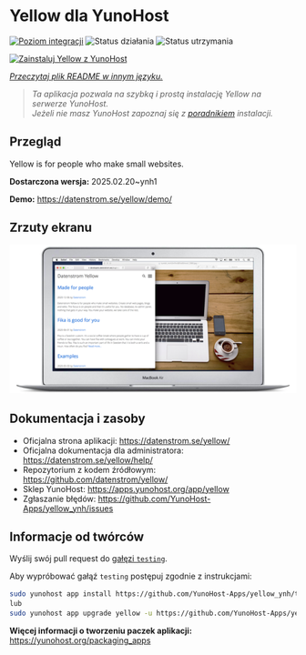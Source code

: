 <!--
To README zostało automatycznie wygenerowane przez <https://github.com/YunoHost/apps/tree/master/tools/readme_generator>
Nie powinno być ono edytowane ręcznie.
-->

# Yellow dla YunoHost

[![Poziom integracji](https://apps.yunohost.org/badge/integration/yellow)](https://ci-apps.yunohost.org/ci/apps/yellow/)
![Status działania](https://apps.yunohost.org/badge/state/yellow)
![Status utrzymania](https://apps.yunohost.org/badge/maintained/yellow)

[![Zainstaluj Yellow z YunoHost](https://install-app.yunohost.org/install-with-yunohost.svg)](https://install-app.yunohost.org/?app=yellow)

*[Przeczytaj plik README w innym języku.](./ALL_README.md)*

> *Ta aplikacja pozwala na szybką i prostą instalację Yellow na serwerze YunoHost.*  
> *Jeżeli nie masz YunoHost zapoznaj się z [poradnikiem](https://yunohost.org/install) instalacji.*

## Przegląd

Yellow is for people who make small websites.

**Dostarczona wersja:** 2025.02.20~ynh1

**Demo:** <https://datenstrom.se/yellow/demo/>

## Zrzuty ekranu

![Zrzut ekranu z Yellow](./doc/screenshots/datenstrom-yellow-en.png)

## Dokumentacja i zasoby

- Oficjalna strona aplikacji: <https://datenstrom.se/yellow/>
- Oficjalna dokumentacja dla administratora: <https://datenstrom.se/yellow/help/>
- Repozytorium z kodem źródłowym: <https://github.com/datenstrom/yellow/>
- Sklep YunoHost: <https://apps.yunohost.org/app/yellow>
- Zgłaszanie błędów: <https://github.com/YunoHost-Apps/yellow_ynh/issues>

## Informacje od twórców

Wyślij swój pull request do [gałęzi `testing`](https://github.com/YunoHost-Apps/yellow_ynh/tree/testing).

Aby wypróbować gałąź `testing` postępuj zgodnie z instrukcjami:

```bash
sudo yunohost app install https://github.com/YunoHost-Apps/yellow_ynh/tree/testing --debug
lub
sudo yunohost app upgrade yellow -u https://github.com/YunoHost-Apps/yellow_ynh/tree/testing --debug
```

**Więcej informacji o tworzeniu paczek aplikacji:** <https://yunohost.org/packaging_apps>
